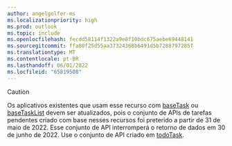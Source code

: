 ```yaml
---
author: angelgolfer-ms
ms.localizationpriority: high
ms.prod: outlook
ms.topic: include
ms.openlocfilehash: fecdd58114f1322a9e8f10bdc675aebe69448141
ms.sourcegitcommit: ffa80f25d55aa37324368b6491d5b7288797285f
ms.translationtype: MT
ms.contentlocale: pt-BR
ms.lasthandoff: 06/01/2022
ms.locfileid: "65819508"
---
```

<!-- markdownlint-disable MD041-->
>[!CAUTION]
>Os aplicativos existentes que usam esse recurso com [baseTask](/graph/api/resources/basetask?view=graph-rest-beta&preserve-view=true) ou [baseTaskList](/graph/api/resources/basetasklist?view=graph-rest-beta&preserve-view=true) devem ser atualizados, pois o conjunto de APIs de tarefas pendentes criado com base nesses recursos foi preterido a partir de 31 de maio de 2022. Esse conjunto de API interromperá o retorno de dados em 30 de junho de 2022. Use o conjunto de API criado em [todoTask](/graph/api/resources/todotask?view=graph-rest-beta&preserve-view=true). 
